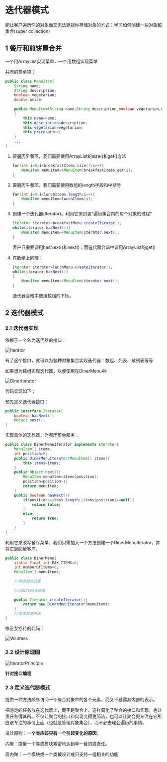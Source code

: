 # 迭代器模式

能让客户遍历你的对象而又无法窥视你存储对象的方式；学习如何创建一些对象超集合(super collection)

## 1 餐厅和煎饼屋合并

一个用ArrayList实现菜单，一个用数组实现菜单

共同的菜单项：

```java
public class MenuItem{
    String name;
    String description;
    boolean vegetarian;
    double price;
    
    public MenuItem(String name,String description,boolean vegetarian,double price)
    {
        this.name=name;
        this.description=description;
        this.vegetarian=vegetarian;
        this.price=price;
    }
    ...
}
```



1. 要遍历早餐项，我们需要使用ArrayList的size()和get()方法

   ```java
   for(int i=0;i<breakfastItems.size();i++){
       MenuItem menuItem=(MenuItem)breakfastItems.get(i);
   }
   ```

   

2. 要遍历午餐项，我们需要使用数组的length字段和中括号

   ```java
   for(int i=0;i<lunchItems.length;i++){
       MenuItem menuItem=lunchItems[i];
   }
   ```

3. 创建一个迭代器(Iterator)，利用它来封装“遍历集合内的每个对象的过程”

   ```java
   Iterator iterator=breakfastMenu.createIterator();
   while(iterator.hasNext()){
       MenuItem menuItem=(MenuItem)iterator.next();
   }
   ```

   客户只需要调用hasNext()和next()；而迭代器会暗中调用ArrayList的get()

4. 在数组上同理：

   ```java
   Iterator iterator=lunchMenu.createIterator();
   while(iterator.hasNext())
   {
       MenuItem menuItem=(MenuItem)iterator.next();
   }
   ```

   迭代器会暗中使用数组的下标。

## 2 迭代器模式

### 2.1 迭代器实现

依赖于一个名为迭代器的接口：

![Iterator](Iterator.png)

有了这个接口，就可以为各种对象集合实现迭代器：数组、列表、散列表等等



如果想为数组实现迭代器，以便使用在DinerMenu中:

![DinerIterator](DinerIterator.png)

代码实现如下：

预先定义迭代器接口：

```java
public interface Iterator{
    boolean hasNext();
    Object next();
}
```

实现具体的迭代器，为餐厅菜单服务：

```java
public class DinerMenuIterator implements Iterator{
    MenuItem[] items;
    int position=0;
    public DinerMenuIterator(MenuItem[] items){
        this.items=items;
    }
    public Object next(){
        MenuItem menuItem=items[position];
        position=position+1;
        return menuItem;
    }
    public boolean hasNext(){
        if(position>=items.length||items[position]==null){
            return false;
        }
        else{
            return true;
        }
    }
}
```

利用它来改写餐厅菜单，我们只需加入一个方法创建一个DinerMenuIterator，并将它返回给客户。

```java
public class DinerMenu{
    static final int MAX_ITEMS=6;
    int numberOfItems=0;
    MenuItem[] menuItems;
    
    //构造器在这里
    
    //addItem在这里
    
    public Iterator createIterator(){
        return new DinerMenuIterator(menuItems);
    }
    //菜单其他方法
}
```



修正女招待的代码：

![Waitress](Waitress.png)

### 2.2 设计原理图

![IteratorPrinciple](IteratorPrinciple.png)

**针对接口编程**

### 2.3 定义迭代器模式

​        提供一种方法顺序访问一个聚合对象中的各个元素，而又不暴露其内部的表示。

​        把游走的任务放在迭代器上，而不是聚合上。这样简化了聚合的接口和实现，也让责任各得其所。不仅让聚合的接口和实现变得更简洁，也可以让聚合更专注在它所应该专注的事情上面（也就是管理对象集合），而不必去理会遍历的事情。



设计原则：**一个类应该只有一个引起变化的原因**。

内聚：度量一个类或模块紧密地达到单一目的或责任。

高内聚：一个模块或一个类被设计成只支持一组相关的功能